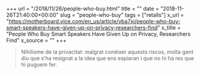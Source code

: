 +++
url = "/2018/11/26/people-who-buy.html"
title = ""
date = "2018-11-26T21:40:00+00:00"
slug = "people-who-buy"
tags = ["retalls"]
x_url = "https://motherboard.vice.com/en_us/article/vba7xj/people-who-buy-smart-speakers-have-given-up-on-privacy-researchers-find"
x_title = "People Who Buy Smart Speakers Have Given Up on Privacy, Researchers Find"
x_source = ""
+++


> Nihilisme de la privacitat: malgrat conèixer aquests riscos, molta gent diu que s’ha resignat a la idea que ens espiaran i que no hi ha res que hi puguem fer.
